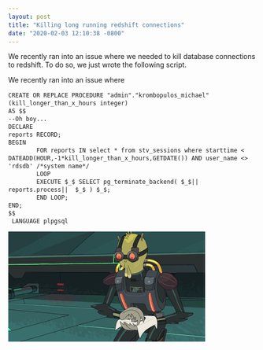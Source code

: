 ```yaml
---
layout: post
title: "Killing long running redshift connections"
date: "2020-02-03 12:10:38 -0800"
---
```


We recently ran into an issue where we needed to kill database connections to redshift. To do so, we just wrote the following script.


We recently ran into an issue where

```
CREATE OR REPLACE PROCEDURE "admin"."krombopulos_michael" (kill_longer_than_x_hours integer)
AS $$
--Oh boy...
DECLARE
reports RECORD;
BEGIN
        FOR reports IN select * from stv_sessions where starttime < DATEADD(HOUR,-1*kill_longer_than_x_hours,GETDATE()) AND user_name <> 'rdsdb' /*system name*/
        LOOP
        EXECUTE $_$ SELECT pg_terminate_backend( $_$||  reports.process||  $_$ ) $_$;
        END LOOP;
END;
$$
 LANGUAGE plpgsql
 ```

 ![Michael Krombopulus](/assets/img/killing-long-running-redshift-connections/michael-krombopulos.gif)

